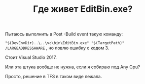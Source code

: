 ﻿---
title: "Где живет EditBin.exe?"
se.owner.user_id: 32793
se.owner.display_name: "iluxa1810"
se.owner.link: "https://ru.stackoverflow.com/users/32793/iluxa1810"
se.link: "https://ru.stackoverflow.com/questions/875589/%d0%93%d0%b4%d0%b5-%d0%b6%d0%b8%d0%b2%d0%b5%d1%82-editbin-exe"
se.question_id: 875589
se.post_type: question
se.score: 2
---
<p>Пытаюсь выполнить в Post -Build event такую команду:</p>

<p><code>"$(DevEnvDir)..\..\vc\bin\EditBin.exe" "$(TargetPath)"  /LARGEADDRESSAWARE</code> , но ловлю ошибку с кодом 3.</p>

<p>Стоит Visual Studio 2017.</p>

<p>Или эта штука вообще не нужна, если я собираю под Any Cpu?</p>

<p>Просто, решение в TFS в таком виде лежала.</p>
